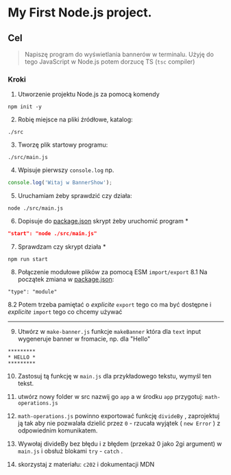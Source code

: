 # My First Node.js project.

## Cel

> Napiszę program do wyświetlania bannerów w terminalu. Użyję do tego JavaScript w Node.js potem dorzucę TS (`tsc` compiler)


### Kroki

1. Utworzenie projektu Node.js za pomocą komendy
```
npm init -y
```
2. Robię miejsce na pliki źródłowe, katalog:
```
./src
```
3. Tworzę plik startowy programu:
```
./src/main.js
```
4. Wpisuje pierwszy `console.log` np.
```javascript
console.log('Witaj w BannerShow');
```
5. Uruchamiam żeby sprawdzić czy działa:
```
node ./src/main.js
```
6. Dopisuje do [package.json](./package.json) skrypt żeby uruchomić program *
```json
"start": "node ./src/main.js" 
```
7. Sprawdzam czy skrypt działa *
```
npm run start
```
8. Połączenie modułowe plików za pomocą ESM `import/export`
8.1 Na początek zmiana w [package.json](./package.json):
```
"type": "module"
```
8.2 Potem trzeba pamiętać o _explicite_ `export` tego co ma być dostępne i _explicite_ `import` tego co chcemy używać

--- 

9. Utwórz w `make-banner.js` funkcje `makeBanner` która dla `text` input wygeneruje banner w fromacie, np. dla "Hello"

```
*********
* HELLO *
*********
```
10. Zastosuj tą funkcję w `main.js` dla przykładowego tekstu, wymyśl ten tekst.

11. utwórz nowy folder w  src  nazwij go  `app`  a w środku  `app`  przygotuj:  `math-operations.js`
12.  `math-operations.js`  powinno exportować funkcję  `divideBy`  , zaprojektuj ją tak aby nie pozwalała dzielić przez  `0`  - rzucała wyjątek (  `new Error` ) z odpowiednim komunikatem.
13. Wywołaj  divideBy  bez błędu i z błędem (przekaż  0  jako 2gi argument) w  `main.js`  i obsłuż blokami  `try` - `catch` .
14. skorzystaj z materiału:  `c202` i dokumentacji MDN 